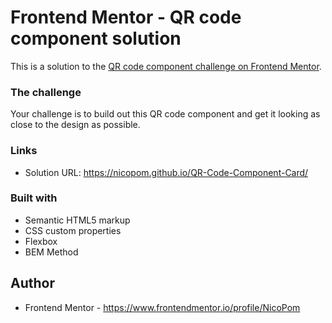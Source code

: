 # Frontend Mentor - QR code component solution

This is a solution to the [QR code component challenge on Frontend Mentor](https://www.frontendmentor.io/challenges/qr-code-component-iux_sIO_H).

### The challenge

Your challenge is to build out this QR code component and get it looking as close to the design as possible.

### Links

- Solution URL: https://nicopom.github.io/QR-Code-Component-Card/

### Built with

- Semantic HTML5 markup
- CSS custom properties
- Flexbox
- BEM Method

## Author

- Frontend Mentor - https://www.frontendmentor.io/profile/NicoPom
